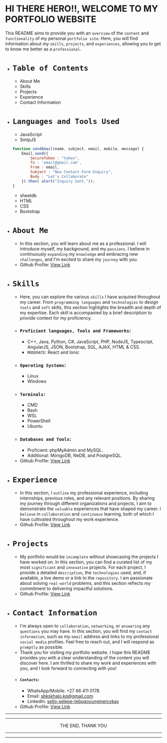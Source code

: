 # HI THERE HERO!!, WELCOME TO MY PORTFOLIO WEBSITE

This README aims to provide you with an `overview` of the `content` and `functionality` of my personal `portfolio site`. Here, you will find information about my `skills`, `projects`, and `experiences`, allowing you to get to know me better as a `professional`.

- # `Table of Contents`
    - About Me
    - Skills
    - Projects
    - Experience
    - Contact Information
- # `Languages and Tools Used`
    - JavaScript
    - SmtpJS
    ```javascript
    function sendEmail(name, subject, email, mobile, message) {
        Email.send({
            SecureToken : "token",
            To : 'email@gmail.com',
            From : email,
            Subject : "New Contact Form Enquiry",
            Body : "Let's Collaborate"
        }).then( alert("Inquiry Sent."));
    }
    ```
    - sheetdb
    - HTML
    - CSS
    - Bootstrap

- # `About Me`

    - In this section, you will learn about me as a professional. I will introduce myself, my background, and my `passions`. I believe in continuously `expanding` my `knowledge` and embracing new `challenges`, and I'm excited to share my `journey` with you.
    - Github Profile: [View Link](https://github.com/TebogoYungMercykay)

- # `Skills`
    - Here, you can explore the various `skills` I have acquired throughout my career. From `programming languages` and `technologies` to design `tools` and `soft` skills, this section highlights the breadth and depth of my expertise. Each skill is accompanied by a brief description to provide context for my proficiency.
    - ### `Proficient languages, Tools and Frameworks`:
        - C++, Java, Python, C#, JavaScript, PHP, NodeJS, Typescript, AngularJS, JSON, Bootstrap, SQL, AJAX, HTML & CSS.
        - `MODERATE`: React and Ionic
    - ### `Operating Systems`:
        - Linux
        - Windows
    - ### `Terminals`:
        - CMD
        - Bash
        - WSL
        - PowerShell
        - Ubuntu
    - ### `Databases and Tools`:
        - Proficient: phpMyAdmin and MySQL.
        - Additional: MongoDB, NeDB, and PostgreSQL.
    - Github Profile: [View Link](https://github.com/TebogoYungMercykay)

- # `Experience`
    - In this section, I `outline` my professional experience, including internships, previous roles, and any relevant positions. By sharing my journey through different organizations and projects, I aim to demonstrate the `valuable` experiences that have shaped my career. I `believe` in `collaboration` and `continuous` learning, both of which I have cultivated throughout my work experience.
    - Github Profile: [View Link](https://github.com/TebogoYungMercykay)

- # `Projects`
    - My portfolio would be `incomplete` without showcasing the projects I have worked on. In this section, you can find a curated list of my most `significant` and `innovative` projects. For each project, I provide a detailed `description`, the `technologies` used, and, if available, a live demo or a link to the `repository`. I am passionate about solving `real-world` problems, and this section reflects my commitment to delivering impactful solutions.
    - Github Profile: [View Link](https://github.com/TebogoYungMercykay?tab=repositories)

- # `Contact Information`
    - I'm always open to `collaboration`, `networking`, or `answering` any `questions` you may have. In this section, you will find my `contact information`, such as my `email` address and links to my professional `social media` profiles. Feel free to reach out, and I will respond as `promptly` as possible.
    - Thank you for visiting my portfolio website. I hope this README provides you with a clear understanding of the content you will discover here. I am thrilled to share my work and experiences with you, and I look forward to connecting with you!
    - #### `Contacts`:
        - WhatsApp/Mobile: +27 66 411 0178
        - Email: [sbkskhalo.kq@gmail.com](sbkskhalo.kq@gmail.com)
        - LinkedIn: [sello-selepe-tebogoyungmercykay](in/sello-selepe-tebogoyungmercykay)
    - Github Profile: [View Link](https://github.com/TebogoYungMercykay)
---
---
<p align=center>THE END, THANK YOU<p>

---
---
